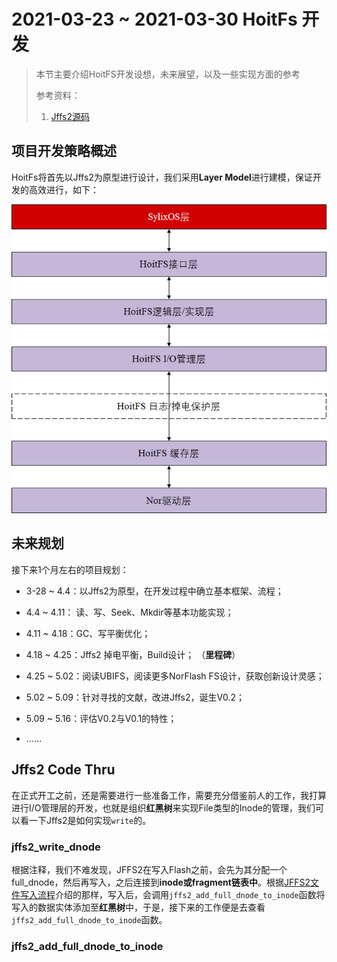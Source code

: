 # 2021-03-23 ~ 2021-03-30 HoitFs 开发

> 本节主要介绍HoitFS开发设想，未来展望，以及一些实现方面的参考
>
> 参考资料：
>
> 1. [Jffs2源码](https://elixir.bootlin.com/linux/latest/source/fs/jffs2/write.c#L59)

## 项目开发策略概述

HoitFs将首先以Jffs2为原型进行设计，我们采用**Layer Model**进行建模，保证开发的高效进行，如下：

![image-20210328131456435](./images/hoit-fs-layer.png)



## 未来规划

接下来1个月左右的项目规划：

- 3-28 ~ 4.4：以Jffs2为原型，在开发过程中确立基本框架、流程；

- 4.4 ~ 4.11： 读、写、Seek、Mkdir等基本功能实现；

- 4.11 ~ 4.18：GC、写平衡优化；

- 4.18 ~ 4.25：Jffs2 掉电平衡，Build设计； （**里程碑**）

- 4.25 ~ 5.02：阅读UBIFS，阅读更多NorFlash FS设计，获取创新设计灵感；

- 5.02 ~ 5.09：针对寻找的文献，改进Jffs2，诞生V0.2；

- 5.09 ~ 5.16：评估V0.2与V0.1的特性；

- ……



## Jffs2 Code Thru

在正式开工之前，还是需要进行一些准备工作，需要充分借鉴前人的工作，我打算进行I/O管理层的开发，也就是组织**红黑树**来实现File类型的Inode的管理，我们可以看一下Jffs2是如何实现`write`的。

### jffs2_write_dnode

根据注释，我们不难发现，JFFS2在写入Flash之前，会先为其分配一个full_dnode，然后再写入，之后连接到**inode或fragment链表中**。根据[JFFS2文件写入流程](./07-SylixOS&Driver&FS-Part2.md)介绍的那样，写入后，会调用`jffs2_add_full_dnode_to_inode`函数将写入的数据实体添加至**红黑树**中，于是，接下来的工作便是去查看`jffs2_add_full_dnode_to_inode`函数。



### jffs2_add_full_dnode_to_inode

